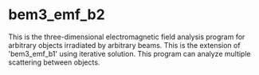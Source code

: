 # bem3_emf_b2
This is the three-dimensional electromagnetic field analysis program for arbitrary objects irradiated by arbitrary beams. This is the extension of 'bem3_emf_b1' using iterative solution. This program can analyze multiple scattering between objects.
